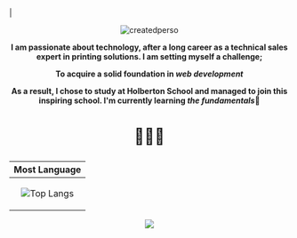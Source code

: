|<p align="center">![createdperso](https://cdn.discordapp.com/attachments/1212359396739252225/1228409414663409705/glow.gif?ex=662bf06b&is=66197b6b&hm=f4c38ef5bcd2c99789cc7b7fe2f8dc843c68b75aaabec242551735aec7f8fef5&)
   
**<p align="center">I am passionate about technology, after a long career as a technical sales expert in printing solutions. I am setting myself a challenge;      </p>**
**<p align="center">To acquire a solid foundation in *web development*</p>**
**<p align="center">As a result, I chose to study at Holberton School and managed to join this inspiring school. I'm currently learning *the fundamentals*👋</p>**
# <p align="center">👩🏼‍💻</p>

    
  
    


<div align='center'>
<p align='center'>

| Most Language |
|--------------|
|<p align="center">![Top Langs](https://github-readme-stats.vercel.app/api/top-langs/?username=Stefani-web&layout=compact)</p>|

   <a href="https://www.linkedin.com/in/stefani-web/">
       <img src="https://img.shields.io/badge/linkedin-%230077B5.svg?&style=for-the-badge&logo=linkedin&logoColor=white"/>
   </a> </p>
</div>

